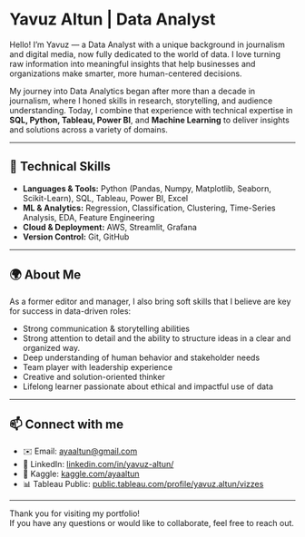 # Yavuz Altun | Data Analyst

Hello! I’m Yavuz — a Data Analyst with a unique background in journalism and digital media, now fully dedicated to the world of data. I love turning raw information into meaningful insights that help businesses and organizations make smarter, more human-centered decisions.

My journey into Data Analytics began after more than a decade in journalism, where I honed skills in research, storytelling, and audience understanding. Today, I combine that experience with technical expertise in **SQL, Python, Tableau, Power BI**, and **Machine Learning** to deliver insights and solutions across a variety of domains.

---

## 🧰 Technical Skills

- **Languages & Tools:** Python (Pandas, Numpy, Matplotlib, Seaborn, Scikit-Learn), SQL, Tableau, Power BI, Excel
- **ML & Analytics:** Regression, Classification, Clustering, Time-Series Analysis, EDA, Feature Engineering
- **Cloud & Deployment:** AWS, Streamlit, Grafana
- **Version Control:** Git, GitHub

---

## 🌍 About Me

As a former editor and manager, I also bring soft skills that I believe are key for success in data-driven roles:

- Strong communication & storytelling abilities
- Strong attention to detail and the ability to structure ideas in a clear and organized way.
- Deep understanding of human behavior and stakeholder needs
- Team player with leadership experience
- Creative and solution-oriented thinker
- Lifelong learner passionate about ethical and impactful use of data

---

## 📫 Connect with me

- ✉️ Email: [ayaaltun@gmail.com](mailto:ayaaltun@gmail.com)
- 💼 LinkedIn: [linkedin.com/in/yavuz-altun/](https://www.linkedin.com/in/yavuz-altun/)
- 🏅 Kaggle: [kaggle.com/ayaaltun](https://www.kaggle.com/ayaaltun)
- 📊 Tableau Public: [public.tableau.com/profile/yavuz.altun/vizzes](https://public.tableau.com/app/profile/yavuz.altun/vizzes)

---

Thank you for visiting my portfolio!  
If you have any questions or would like to collaborate, feel free to reach out.
